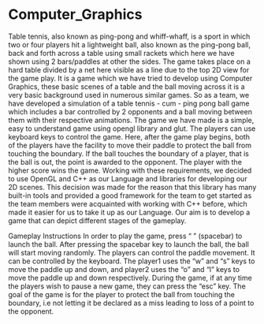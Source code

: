 # Computer_Graphics

Table tennis, also known as ping-pong and whiff-whaff, is a sport in which two or four players hit a lightweight ball, also known as the ping-pong ball, back and forth across a table using small rackets which here we have shown using 2 bars/paddles at other the sides. The game takes place on a hard table divided by a net here visible as a line due to the top 2D view for the game play. It is a game which we have tried to develop using Computer Graphics, these basic scenes of a table and the ball moving across it is a very basic background used in numerous similar games. So as a team, we have developed a simulation of a table tennis - cum - ping pong ball game which includes a bar controlled by 2 opponents and a ball moving between them with their respective animations.
The game we have made is a simple, easy to understand game using opengl library and glut. The players can use keyboard keys to control the game. Here, after the game play begins, both of the players have the facility to move their paddle to protect the ball from touching the boundary. If the ball touches the boundary of a player, that is the ball is out, the point is awarded to the opponent. The player with the higher score wins the game. 
Working with these requirements, we decided to use OpenGL and C++ as our Language and libraries for developing our 2D scenes. This decision was made for the reason that this library has many built-in tools and provided a good framework for the team to get started as the team members were acquainted with working with C++ before, which made it easier for us to take it up as our Language. Our aim is to develop a game that can depict different stages of the gameplay.



Gameplay Instructions
In order to play the game, press “ ” (spacebar) to launch the ball. After pressing the spacebar key to launch the ball, the ball will start moving randomly. The players can control the paddle movement. It can be controlled by the keyboard. The player1 uses the “w” and “s” keys to move the paddle up and down, and player2 uses the “o” and “l” keys to move the paddle up and down respectively. During the game, if at any time the players wish to pause a new game, they can press the “esc” key. The goal of the game is for the player to protect the ball from touching the boundary, i.e not letting it be declared as a miss leading to loss of a point to the opponent.  



















